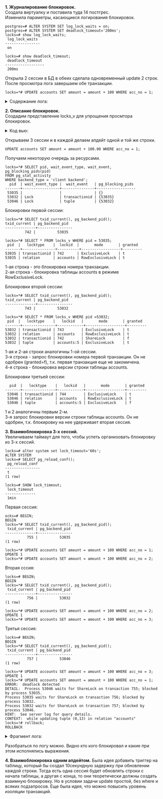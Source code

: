 **1. Журналирование блокировок.**  
   Создала виртуалку и поставила туда 14 постгрес.  
   Изменила параметры, касающиеся логирования блокировок.  
```
postgres=# ALTER SYSTEM SET log_lock_waits = on;
postgres=# ALTER SYSTEM SET deadlock_timeout='200ms';
locks=# show log_lock_waits;
 log_lock_waits 
----------------
 on

locks=# show deadlock_timeout;
 deadlock_timeout 
------------------
 200ms
```  
Открыла 2 сессии в БД в обеих сделала одновременный update 2 строк. После просмотра лога завершаем обе транзакции. 
```
locks=*# UPDATE accounts SET amount = amount + 100 WHERE acc_no = 1;
```
<details>
<summary>Содержание лога: </summary>  
 
tail -10 /var/log/postgresql/postgresql-14-main.log  
2023-03-10 13:15:45.359 UTC [51434] postgres@locks LOG:  process 51434 still waiting for ShareLock on transaction 736 after 200.229 ms  
2023-03-10 13:15:45.359 UTC [51434] postgres@locks DETAIL:  Process holding the lock: 51256. Wait queue: 51434.  
2023-03-10 13:15:45.359 UTC [51434] postgres@locks CONTEXT:  while updating tuple (0,1) in relation "accounts"  
2023-03-10 13:15:45.359 UTC [51434] postgres@locks STATEMENT:  UPDATE accounts SET amount = amount + 100 WHERE acc_no = 1;  
2023-03-10 13:15:55.851 UTC [51434] postgres@locks LOG:  process 51434 acquired ShareLock on transaction 736 after 10692.325 ms  
2023-03-10 13:15:55.851 UTC [51434] postgres@locks CONTEXT:  while updating tuple (0,1) in relation "accounts"  
2023-03-10 13:15:55.851 UTC [51434] postgres@locks STATEMENT:  UPDATE accounts SET amount = amount + 100 WHERE acc_no = 1;  
</details>  
 
**2. Описание блокировок.**  
 Создадим представление locks_v для упрощения просмтора блокировок.
<details>
<summary>Код вью: </summary>  
 
```   
CREATE VIEW locks_v AS  
SELECT pid,  
       locktype,  
       CASE locktype  
         WHEN 'relation' THEN relation::regclass::text  
         WHEN 'transactionid' THEN transactionid::text  
         WHEN 'tuple' THEN relation::regclass::text||':'||tuple::text  
       END AS lockid,  
       mode,  
       granted  
FROM pg_locks  
WHERE locktype in ('relation','transactionid','tuple')  
AND (locktype != 'relation' OR relation = 'accounts'::regclass);     
```  
</details>  
 
Открываем 3 сессии и в каждой делаем апдейт одной и той же строки.  
```
UPDATE accounts SET amount = amount + 100.00 WHERE acc_no = 1;
```  
   Получаем некоторую очередь за ресурсами.  
```
locks=*# SELECT pid, wait_event_type, wait_event, pg_blocking_pids(pid) 
FROM pg_stat_activity 
WHERE backend_type = 'client backend';
  pid  | wait_event_type |  wait_event   | pg_blocking_pids 
-------+-----------------+---------------+------------------
 53035 |                 |               | {}
 53032 | Lock            | transactionid | {53035}
 53046 | Lock            | tuple         | {53032}
```  

 Блокировки первой сессии:
 ```
 locks=*# SELECT txid_current(), pg_backend_pid();
 txid_current | pg_backend_pid 
--------------+----------------
          742 |          53035

locks=*# SELECT * FROM locks_v WHERE pid = 53035;
  pid  |   locktype    |  lockid  |       mode       | granted 
-------+---------------+----------+------------------+---------
 53035 | transactionid | 742      | ExclusiveLock    | t
 53035 | relation      | accounts | RowExclusiveLock | t
 ```  
 1-ая строка - это блокировка номера транзакции.  
 2-ая строка - блокировка таблицы accounts в режиме RowExclusiveLock.  
 
  Блокировки второй сессии:  
 ```
 locks=*# SELECT txid_current(), pg_backend_pid();
 txid_current | pg_backend_pid 
--------------+----------------
          743 |          53032

locks=*# SELECT * FROM locks_v WHERE pid =53032;
  pid  |   locktype    |   lockid   |       mode       | granted 
-------+---------------+------------+------------------+---------
 53032 | transactionid | 743        | ExclusiveLock    | t
 53032 | relation      | accounts   | RowExclusiveLock | t
 53032 | transactionid | 742        | ShareLock        | f
 53032 | tuple         | accounts:5 | ExclusiveLock    | t
 ```  
 1-ая и 2-ая строки аналогичны 1-ой сессии.  
 3-я строка - запрос блокировки номера первой транзакции. Он не одобрен (granted=f), т.к. первая транзакция еще не закомичена.  
 4-я строка - блокировка версии строки таблицы accounts.  
   
   Блокировки третьей сессии:  
```
  pid  |   locktype    |   lockid   |       mode       | granted 
-------+---------------+------------+------------------+---------
 53046 | transactionid | 744        | ExclusiveLock    | t
 53046 | relation      | accounts   | RowExclusiveLock | t
 53046 | tuple         | accounts:5 | ExclusiveLock    | f
```   
1 и 2 аналогичны первым 2-м.  
3-я запрос блокировки версии строки таблицы accounts. Он не одобрен, т.к. блокировку на нее удерживает вторая сессия.  
  
**3. Взаимоблокировка 3-х сессий.**  
Увеличиваем таймаут для того, чтобы успеть организовать блокировку из 3-х сессий.
```
locks=# alter system set lock_timeout='60s';
ALTER SYSTEM
locks=# SELECT pg_reload_conf();
 pg_reload_conf 
----------------
 t
(1 row)

locks=# SHOW lock_timeout;
 lock_timeout 
--------------
 1min
```  

Первая сессия:  
```
ocks=# BEGIN;
BEGIN
locks=*# SELECT txid_current(), pg_backend_pid();
 txid_current | pg_backend_pid 
--------------+----------------
          755 |          53035
(1 row)

locks=*# UPDATE accounts SET amount = amount + 100 WHERE acc_no = 1;
UPDATE 1
locks=*# UPDATE accounts SET amount = amount + 100 WHERE acc_no = 2;

```  
Вторая сссия:  
```  
locks=# BEGIN;
BEGIN
locks=*# SELECT txid_current(), pg_backend_pid();
 txid_current | pg_backend_pid 
--------------+----------------
          756 |          53032
(1 row)

locks=*# UPDATE accounts SET amount = amount + 100 WHERE acc_no = 2;
UPDATE 1
locks=*# UPDATE accounts SET amount = amount + 100 WHERE acc_no = 3;
```  
Третья сессия:  
```  
locks=# BEGIN;
BEGIN
locks=*# SELECT txid_current(), pg_backend_pid();
 txid_current | pg_backend_pid 
--------------+----------------
          757 |          53046
(1 row)

locks=*# UPDATE accounts SET amount = amount + 100 WHERE acc_no = 3;
UPDATE 1
locks=*# UPDATE accounts SET amount = amount + 100 WHERE acc_no = 1;
ERROR:  deadlock detected
DETAIL:  Process 53046 waits for ShareLock on transaction 755; blocked by process 53035.
Process 53035 waits for ShareLock on transaction 756; blocked by process 53032.
Process 53032 waits for ShareLock on transaction 757; blocked by process 53046.
HINT:  See server log for query details.
CONTEXT:  while updating tuple (0,13) in relation "accounts"
locks=!# rollback;
ROLLBACK
```   
<details>  
<summary>Фрагмент лога: </summary>  
   
2023-03-10 16:29:40.938 UTC [50898] LOG:  received SIGHUP, reloading configuration files  
2023-03-10 16:29:40.939 UTC [50898] LOG:  parameter "lock_timeout" changed to "60s"  
2023-03-10 16:30:33.875 UTC [53035] postgres@locks LOG:  process 53035 still waiting for ShareLock on transaction 756 after 200.095 ms  
2023-03-10 16:30:33.875 UTC [53035] postgres@locks DETAIL:  Process holding the lock: 53032. Wait queue: 53035.  
2023-03-10 16:30:33.875 UTC [53035] postgres@locks CONTEXT:  while updating tuple (0,2) in relation "accounts"  
2023-03-10 16:30:33.875 UTC [53035] postgres@locks STATEMENT:  UPDATE accounts SET amount = amount + 100 WHERE acc_no = 2;  
2023-03-10 16:30:39.375 UTC [53032] postgres@locks LOG:  process 53032 still waiting for ShareLock on transaction 757 after 200.099 ms  
2023-03-10 16:30:39.375 UTC [53032] postgres@locks DETAIL:  Process holding the lock: 53046. Wait queue: 53032.  
2023-03-10 16:30:39.375 UTC [53032] postgres@locks CONTEXT:  while updating tuple (0,16) in relation "accounts"  
2023-03-10 16:30:39.375 UTC [53032] postgres@locks STATEMENT:  UPDATE accounts SET amount = amount + 100 WHERE acc_no = 3;  
2023-03-10 16:30:42.746 UTC [53046] postgres@locks LOG:  process 53046 detected deadlock while waiting for ShareLock on transaction 755 after 200.074 ms  
2023-03-10 16:30:42.746 UTC [53046] postgres@locks DETAIL:  Process holding the lock: 53035. Wait queue: .  
2023-03-10 16:30:42.746 UTC [53046] postgres@locks CONTEXT:  while updating tuple (0,13) in relation "accounts"  
2023-03-10 16:30:42.746 UTC [53046] postgres@locks STATEMENT:  UPDATE accounts SET amount = amount + 100 WHERE acc_no = 1;  
2023-03-10 16:30:42.746 UTC [53046] postgres@locks ERROR:  deadlock detected  
2023-03-10 16:30:42.746 UTC [53046] postgres@locks DETAIL:  Process 53046 waits for ShareLock on transaction 755; blocked by process 53035.  
	Process 53035 waits for ShareLock on transaction 756; blocked by process 53032.  
	Process 53032 waits for ShareLock on transaction 757; blocked by process 53046.  
	Process 53046: UPDATE accounts SET amount = amount + 100 WHERE acc_no = 1;  
	Process 53035: UPDATE accounts SET amount = amount + 100 WHERE acc_no = 2;  
	Process 53032: UPDATE accounts SET amount = amount + 100 WHERE acc_no = 3;  
2023-03-10 16:30:42.746 UTC [53046] postgres@locks HINT:  See server log for query details.  
2023-03-10 16:30:42.746 UTC [53046] postgres@locks CONTEXT:  while updating tuple (0,13) in relation "accounts"  
2023-03-10 16:30:42.746 UTC [53046] postgres@locks STATEMENT:  UPDATE accounts SET amount = amount + 100 WHERE acc_no = 1;  
2023-03-10 16:30:42.746 UTC [53032] postgres@locks LOG:  process 53032 acquired ShareLock on transaction 757 after 3570.779 ms  
2023-03-10 16:30:42.746 UTC [53032] postgres@locks CONTEXT:  while updating tuple (0,16) in relation "accounts"  
2023-03-10 16:30:42.746 UTC [53032] postgres@locks STATEMENT:  UPDATE accounts SET amount = amount + 100 WHERE acc_no = 3;  
2023-03-10 16:31:32.710 UTC [53035] postgres@locks LOG:  process 53035 acquired ShareLock on transaction 756 after 59035.435 ms  
2023-03-10 16:31:32.710 UTC [53035] postgres@locks CONTEXT:  while updating tuple (0,2) in relation "accounts"  
2023-03-10 16:31:32.710 UTC [53035] postgres@locks STATEMENT:  UPDATE accounts SET amount = amount + 100 WHERE acc_no = 2;  
  
</details>

Разобраться по логу можно. Видно кто кого блокировал и какие при этом исполнялись выражения.

**4. Взаимоблокировка одним апдейтом.**
   Была идея добавить триггер на таблицу, который бы создал 10секундную задержку при обновлении каждой строки. Тогда есть одна сессия будет обновлять строки с начала таблицы, а другая с конца, то они теоретически должны создать взаимную блокировку. Но в условии задачи update простой, без where и всяких подзапросов. 
   Еще была идея, что можно повысить уровень изоляции транзакций.
